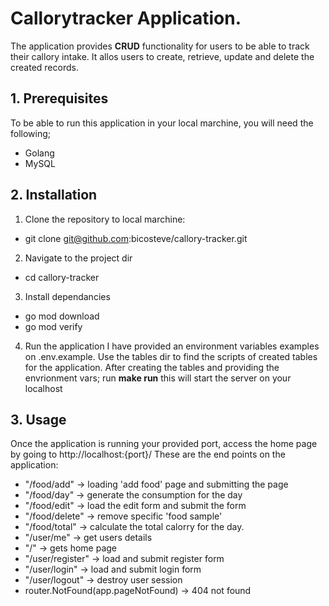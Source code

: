 # Callorytracker Application.

The application provides **CRUD** functionality for users to be able to track their callory intake.
It allos users to create, retrieve, update and delete the created records.

## 1. Prerequisites

To be able to run this application in your local marchine, you will need the following;

- Golang
- MySQL

## 2. Installation

1. Clone the repository to local marchine:

- git clone git@github.com:bicosteve/callory-tracker.git

2. Navigate to the project dir

- cd callory-tracker

3. Install dependancies

- go mod download
- go mod verify

4. Run the application
   I have provided an environment variables examples on .env.example.
   Use the tables dir to find the scripts of created tables for the application.
   After creating the tables and providing the envrionment vars;
   run **make run** this will start the server on your localhost

## 3. Usage

Once the application is running your provided port, access the home page by going to http://localhost:{port}/
These are the end points on the application:

- "/food/add" -> loading 'add food' page and submitting the page
- "/food/day" -> generate the consumption for the day
- "/food/edit" -> load the edit form and submit the form
- "/food/delete" -> remove specific 'food sample'
- "/food/total" -> calculate the total calorry for the day.
- "/user/me" -> get users details
- "/" -> gets home page
- "/user/register" -> load and submit register form
- "/user/login" -> load and submit login form
- "/user/logout" -> destroy user session
- router.NotFound(app.pageNotFound) -> 404 not found
